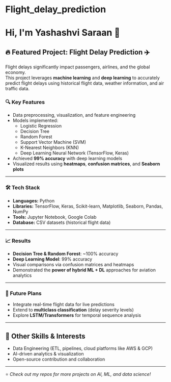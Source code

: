 # Flight_delay_prediction
# Hi, I'm Yashashvi Saraan 👋
## 🔥 Featured Project: Flight Delay Prediction ✈️

Flight delays significantly impact passengers, airlines, and the global economy.  
This project leverages **machine learning** and **deep learning** to accurately predict flight delays using historical flight data, weather information, and air traffic data.  

### 🔍 Key Features
- Data preprocessing, visualization, and feature engineering
- Models implemented:
  - Logistic Regression
  - Decision Tree
  - Random Forest
  - Support Vector Machine (SVM)
  - K-Nearest Neighbors (KNN)
  - Deep Learning Neural Network (TensorFlow, Keras)
- Achieved **99% accuracy** with deep learning models
- Visualized results using **heatmaps**, **confusion matrices**, and **Seaborn plots**

---

### 🛠️ Tech Stack
- **Languages:** Python  
- **Libraries:** TensorFlow, Keras, Scikit-learn, Matplotlib, Seaborn, Pandas, NumPy  
- **Tools:** Jupyter Notebook, Google Colab  
- **Database:** CSV datasets (historical flight data)  

---

### 📈 Results
- **Decision Tree & Random Forest**: ~100% accuracy  
- **Deep Learning Model**: 99% accuracy  
- Visual comparisons via confusion matrices and heatmaps  
- Demonstrated the **power of hybrid ML + DL** approaches for aviation analytics  

---

### 🚀 Future Plans
- Integrate real-time flight data for live predictions
- Extend to **multiclass classification** (delay severity levels)
- Explore **LSTM/Transformers** for temporal sequence analysis

---

## 🌟 Other Skills & Interests
- Data Engineering (ETL, pipelines, cloud platforms like AWS & GCP)
- AI-driven analytics & visualization
- Open-source contribution and collaboration

---
⭐️ *Check out my repos for more projects on AI, ML, and data science!*
